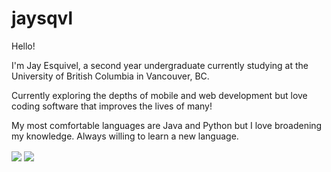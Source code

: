# jaysqvl

Hello!

I'm Jay Esquivel, a second year undergraduate currently studying at the University of British Columbia in Vancouver, BC.

Currently exploring the depths of mobile and web development but love coding software that improves the lives of many!

My most comfortable languages are Java and Python but I love broadening my knowledge. Always willing to learn a new language.

<img align="center" src="https://github-readme-stats.vercel.app/api?username=jsqvl&hide=contribs,issues&show_icons=true&count_private=true&include_all_commits=true&hide_rank=true&custom_title=Jay's Github Stats&theme=dracula"/>
<img align="center" src="https://github-readme-stats.vercel.app/api/top-langs/?username=jsqvl&langs_count=5&layout=compact&theme=dracula" />
